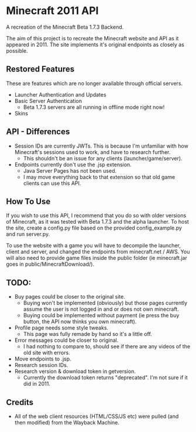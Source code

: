 # Minecraft 2011 API
A recreation of the Minecraft Beta 1.7.3 Backend.

The aim of this project is to recreate the Minecraft website and API as it appeared in 2011.
The site implements it's original endpoints as closely as possible.

## Restored Features
These are features which are no longer available through official servers.
- Launcher Authentication and Updates
- Basic Server Authentication
  - Beta 1.7.3 servers are all running in offline mode right now!
- Skins

## API - Differences
- Session IDs are currently JWTs. This is because I'm unfamiliar with how Minecraft's sessions used to work, and have to research further.
  - This shouldn't be an issue for any clients (launcher/game/server).
- Endpoints currently don't use the .jsp extension.
  - Java Server Pages has not been used.
  - I may move everything back to that extension so that old game clients can use this API.
  
## How To Use
If you wish to use this API, I recommend that you do so with older versions of Minecraft, as it was tested with Beta 1.7.3 and the alpha launcher.
To host the site, create a config.py file based on the provided config_example.py and run server.py.

To use the website with a game you will have to decompile the launcher, client and server, and changed the endpoints from minecraft.net / AWS.
You will also need to provide game files inside the public folder (ie minecraft.jar goes in public/MinecraftDownload/).

## TODO:
- Buy pages could be closer to the original site.
  - Buying won't be implemented (obviously) but those pages currently assume the user is not logged in and or does not own minecraft.
  - Buying could be implemented without payment (ie press the buy button, the API now thinks you own minecraft).
- Profile page needs some style tweaks.
  - This page was fully remade by hand so it's a little off.
- Error messages could be closer to original.
  - I had nothing to compare to, should see if there are any videos of the old site with errors.
- Move endpoints to .jsp.
- Research session IDs.
- Research version & download token in getversion.
  - Currently the download token returns "deprecated". I'm not sure if it did in 2011.
  
## Credits
- All of the web client resources (HTML/CSS/JS etc) were pulled (and then modified) from the Wayback Machine.
